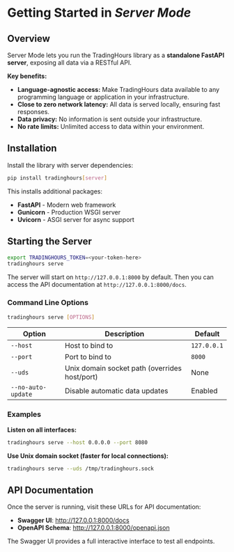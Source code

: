 # Getting Started in *Server Mode*
## Overview

Server Mode lets you run the TradingHours library as a **standalone FastAPI server**, exposing all data via a RESTful API.

**Key benefits:**
- **Language-agnostic access:** Make TradingHours data available to any programming language or application in your infrastructure.
- **Close to zero network latency:** All data is served locally, ensuring fast responses.
- **Data privacy:** No information is sent outside your infrastructure.
- **No rate limits:** Unlimited access to data within your environment.

## Installation

Install the library with server dependencies:

```bash
pip install tradinghours[server]
```

This installs additional packages:
- **FastAPI** - Modern web framework
- **Gunicorn** - Production WSGI server
- **Uvicorn** - ASGI server for async support

## Starting the Server

```bash
export TRADINGHOURS_TOKEN=<your-token-here>
tradinghours serve
```

The server will start on `http://127.0.0.1:8000` by default. Then you can access the API documentation at `http://127.0.0.1:8000/docs`.

### Command Line Options

```bash
tradinghours serve [OPTIONS]
```

| Option | Description | Default |
|--------|-------------|---------|
| `--host` | Host to bind to | `127.0.0.1` |
| `--port` | Port to bind to | `8000` |
| `--uds` | Unix domain socket path (overrides host/port) | None |
| `--no-auto-update` | Disable automatic data updates | Enabled |

### Examples

**Listen on all interfaces:**
```bash
tradinghours serve --host 0.0.0.0 --port 8080
```

**Use Unix domain socket (faster for local connections):**
```bash
tradinghours serve --uds /tmp/tradinghours.sock
```

## API Documentation

Once the server is running, visit these URLs for API documentation:

- **Swagger UI**: http://127.0.0.1:8000/docs
- **OpenAPI Schema**: http://127.0.0.1:8000/openapi.json

The Swagger UI provides a full interactive interface to test all endpoints.

